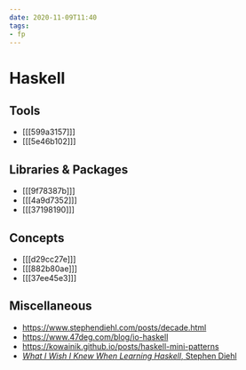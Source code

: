 ```yaml
---
date: 2020-11-09T11:40
tags:
- fp
---
```


# Haskell

## Tools

- [[[599a3157]]]
- [[[5e46b102]]]

## Libraries & Packages

- [[[9f78387b]]]
- [[[4a9d7352]]]
- [[[37198190]]]

## Concepts

- [[[d29cc27e]]]
- [[[882b80ae]]]
- [[[37ee45e3]]]

## Miscellaneous

- <https://www.stephendiehl.com/posts/decade.html>
- <https://www.47deg.com/blog/io-haskell>
- <https://kowainik.github.io/posts/haskell-mini-patterns>
- [_What I Wish I Knew When Learning Haskell_, Stephen Diehl][diehl]

[diehl]: http://dev.stephendiehl.com/hask/
